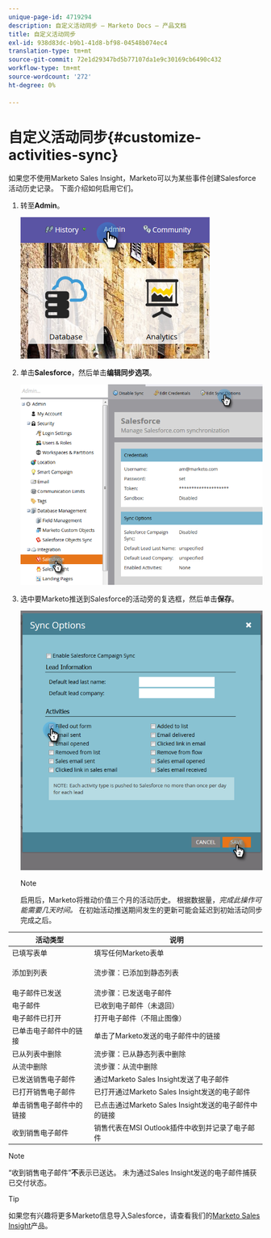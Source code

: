 ```yaml
---
unique-page-id: 4719294
description: 自定义活动同步 — Marketo Docs — 产品文档
title: 自定义活动同步
exl-id: 938d83dc-b9b1-41d8-bf98-04548b074ec4
translation-type: tm+mt
source-git-commit: 72e1d29347bd5b77107da1e9c30169cb6490c432
workflow-type: tm+mt
source-wordcount: '272'
ht-degree: 0%

---
```


# 自定义活动同步{#customize-activities-sync}

如果您不使用Marketo Sales Insight，Marketo可以为某些事件创建Salesforce活动历史记录。 下面介绍如何启用它们。

1. 转至&#x200B;**Admin**。

   ![](assets/admin.png)

1. 单击&#x200B;**Salesforce**，然后单击&#x200B;**编辑同步选项**。

   ![](assets/two-1.png)

1. 选中要Marketo推送到Salesforce的活动旁的复选框，然后单击&#x200B;**保存**。

   ![](assets/three-1.png)

   >[!NOTE]
   >
   >启用后，Marketo将推动价值三个月的活动历史。 根据数据量，_完成此操作可能需要几天时间。_ 在初始活动推送期间发生的更新可能会延迟到初始活动同步完成之后。

<table> 
 <colgroup> 
  <col> 
  <col> 
 </colgroup> 
 <thead> 
  <tr> 
   <th>活动类型</th> 
   <th>说明</th> 
  </tr> 
 </thead> 
 <tbody> 
  <tr> 
   <td>已填写表单</td> 
   <td>填写任何Marketo表单</td> 
  </tr> 
  <tr> 
   <td>添加到列表</td> 
   <td><p>流步骤：已添加到静态列表</p></td> 
  </tr> 
  <tr> 
   <td>电子邮件已发送</td> 
   <td>流步骤：已发送电子邮件</td> 
  </tr> 
  <tr> 
   <td>电子邮件</td> 
   <td>已收到电子邮件（未退回）</td> 
  </tr> 
  <tr> 
   <td>电子邮件已打开</td> 
   <td>打开电子邮件（不阻止图像）</td> 
  </tr> 
  <tr> 
   <td>已单击电子邮件中的链接</td> 
   <td>单击了Marketo发送的电子邮件中的链接</td> 
  </tr> 
  <tr> 
   <td>已从列表中删除</td> 
   <td>流步骤：已从静态列表中删除</td> 
  </tr> 
  <tr> 
   <td>从流中删除</td> 
   <td>流步骤：从流中删除</td> 
  </tr> 
  <tr> 
   <td>已发送销售电子邮件</td> 
   <td>通过Marketo Sales Insight发送了电子邮件</td> 
  </tr> 
  <tr> 
   <td>已打开销售电子邮件</td> 
   <td>已打开通过Marketo Sales Insight发送的电子邮件</td> 
  </tr> 
  <tr> 
   <td>单击销售电子邮件中的链接</td> 
   <td>已点击通过Marketo Sales Insight发送的电子邮件中的链接</td> 
  </tr> 
  <tr> 
   <td>收到销售电子邮件</td> 
   <td>销售代表在MSI Outlook插件中收到并记录了电子邮件</td> 
  </tr> 
 </tbody> 
</table>

>[!NOTE]
>
>“收到销售电子邮件”**不**&#x200B;表示已送达。 未为通过Sales Insight发送的电子邮件捕获已交付状态。

>[!TIP]
>
>如果您有兴趣将更多Marketo信息导入Salesforce，请查看我们的[Marketo Sales Insight](/help/marketo/product-docs/marketo-sales-insight/msi-for-salesforce/installation/install-marketo-sales-insight-package-in-salesforce-appexchange.md)产品。
